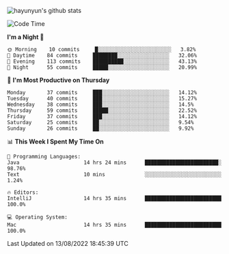 
![hayunyun's github stats](https://github-readme-stats.vercel.app/api?username=hayunyun&show_icons=true)


<!--START_SECTION:waka-->
![Code Time](http://img.shields.io/badge/Code%20Time-0%20secs-blue)

**I'm a Night 🦉** 

```text
🌞 Morning    10 commits     █░░░░░░░░░░░░░░░░░░░░░░░░   3.82% 
🌆 Daytime    84 commits     ████████░░░░░░░░░░░░░░░░░   32.06% 
🌃 Evening    113 commits    ██████████░░░░░░░░░░░░░░░   43.13% 
🌙 Night      55 commits     █████░░░░░░░░░░░░░░░░░░░░   20.99%

```
📅 **I'm Most Productive on Thursday** 

```text
Monday       37 commits     ███░░░░░░░░░░░░░░░░░░░░░░   14.12% 
Tuesday      40 commits     ███░░░░░░░░░░░░░░░░░░░░░░   15.27% 
Wednesday    38 commits     ███░░░░░░░░░░░░░░░░░░░░░░   14.5% 
Thursday     59 commits     █████░░░░░░░░░░░░░░░░░░░░   22.52% 
Friday       37 commits     ███░░░░░░░░░░░░░░░░░░░░░░   14.12% 
Saturday     25 commits     ██░░░░░░░░░░░░░░░░░░░░░░░   9.54% 
Sunday       26 commits     ██░░░░░░░░░░░░░░░░░░░░░░░   9.92%

```


📊 **This Week I Spent My Time On** 

```text
💬 Programming Languages: 
Java                     14 hrs 24 mins      ████████████████████████░   98.76% 
Text                     10 mins             ░░░░░░░░░░░░░░░░░░░░░░░░░   1.24%

🔥 Editors: 
IntelliJ                 14 hrs 35 mins      █████████████████████████   100.0%

💻 Operating System: 
Mac                      14 hrs 35 mins      █████████████████████████   100.0%

```


 Last Updated on 13/08/2022 18:45:39 UTC
<!--END_SECTION:waka-->

<!--
**hayunyun/hayunyun** is a ✨ _special_ ✨ repository because its `README.md` (this file) appears on your GitHub profile.

Here are some ideas to get you started:

- 🔭 I’m currently working on ...
- 🌱 I’m currently learning ...
- 👯 I’m looking to collaborate on ...
- 🤔 I’m looking for help with ...
- 💬 Ask me about ...
- 📫 How to reach me: ...
- 😄 Pronouns: ...
- ⚡ Fun fact: ...
-->
